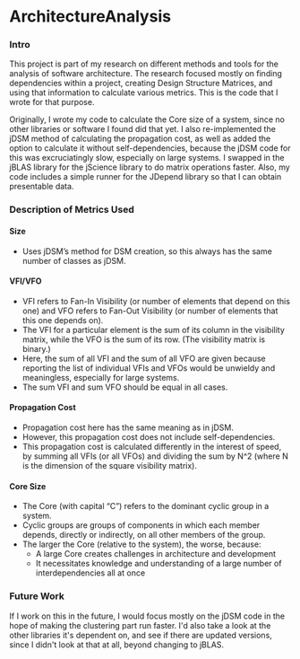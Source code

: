 # ArchitectureAnalysis
<h3>Intro</h3>
<p>This project is part of my research on different methods and tools for the analysis of software architecture. The research focused mostly on finding dependencies within a project, creating Design Structure Matrices, and using that information to calculate various metrics. This is the code that I wrote for that purpose.</p>
<p>Originally, I wrote my code to calculate the Core size of a system, since no other libraries or software I found did that yet. I also re-implemented the jDSM method of calculating the propagation cost, as well as added the option to calculate it without self-dependencies, because the jDSM code for this was excruciatingly slow, especially on large systems. I swapped in the jBLAS library for the jScience library to do matrix operations faster. Also, my code includes a simple runner for the JDepend library so that I can obtain presentable data.</p>

<h3>Description of Metrics Used</h3>
<h4>Size</h4>
<ul>
<li>Uses jDSM’s method for DSM creation, so this always has the same number of classes as jDSM.</li>
</ul>
<h4>VFI/VFO</h4>
<ul>
<li>VFI refers to Fan-In Visibility (or number of elements that depend on this one) and VFO refers to Fan-Out Visibility (or number of elements that this one depends on).</li>
<li>The VFI for a particular element is the sum of its column in the visibility matrix, while the VFO is the sum of its row. (The visibility matrix is binary.)</li>
<li>Here, the sum of all VFI and the sum of all VFO are given because reporting the list of individual VFIs and VFOs would be unwieldy and meaningless, especially for large systems.</li>
<li>The sum VFI and sum VFO should be equal in all cases.</li>
</ul>
<h4>Propagation Cost</h4>
<ul>
<li>Propagation cost here has the same meaning as in jDSM.</li>
<li>However, this propagation cost does not include self-dependencies.</li>
<li>This propagation cost is calculated differently in the interest of speed, by summing all VFIs (or all VFOs) and dividing the sum by N^2 (where N is the dimension of the square visibility matrix).</li>
</ul>
<h4>Core Size</h4>
<ul>
<li>The Core (with capital “C”) refers to the dominant cyclic group in a system.</li>
<li>Cyclic groups are groups of components in which each member depends, directly or indirectly, on all other members of the group.</li>
<li>The larger the Core (relative to the system), the worse, because:
<ul>
<li>A large Core creates challenges in architecture and development</li>
<li>It necessitates knowledge and understanding of a large number of interdependencies all at once</li>
</ul></li>
</ul>

<h3>Future Work</h3>
<p>If I work on this in the future, I would focus mostly on the jDSM code in the hope of making the clustering part run faster. I'd also take a look at the other libraries it's dependent on, and see if there are updated versions, since I didn't look at that at all, beyond changing to jBLAS.</p>
